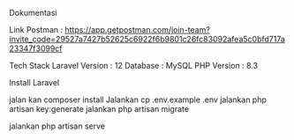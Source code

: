 Dokumentasi 

Link Postman : https://app.getpostman.com/join-team?invite_code=29527a7427b52625c6922f6b9801c26fc83092afea5c0bfd717a23347f3099cf

Tech Stack
Laravel Version : 12
Database : MySQL
PHP Version : 8.3

Install Laravel

jalan kan composer install
Jalankan cp .env.example .env
jalankan php artisan key:generate
jalankan php artisan migrate

jalankan php artisan serve
